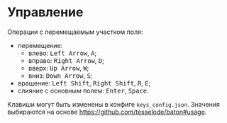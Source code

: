 # Управление

Операции с перемещаемым участком поля:

- перемещение:
  - влево: <kbd>Left Arrow</kbd>, <kbd>A</kbd>;
  - вправо: <kbd>Right Arrow</kbd>, <kbd>D</kbd>;
  - вверх: <kbd>Up Arrow</kbd>, <kbd>W</kbd>;
  - вниз: <kbd>Down Arrow</kbd>, <kbd>S</kbd>;
- вращение: <kbd>Left Shift</kbd>, <kbd>Right Shift</kbd>, <kbd>R</kbd>, <kbd>E</kbd>;
- слияние с основным полем: <kbd>Enter</kbd>, <kbd>Space</kbd>.

Клавиши могут быть изменены в конфиге `keys_config.json`. Значения выбираются на основе https://github.com/tesselode/baton#usage.
